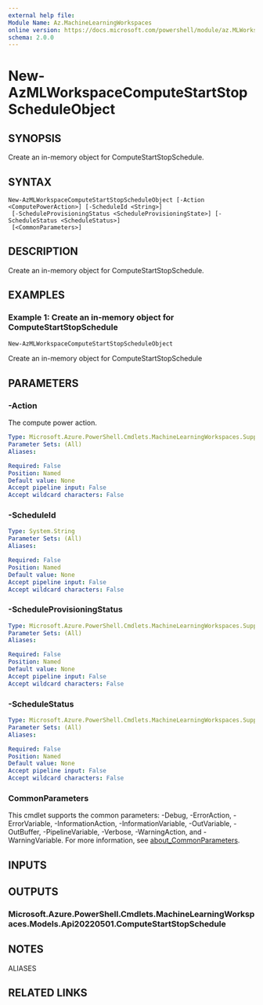 ```yaml
---
external help file:
Module Name: Az.MachineLearningWorkspaces
online version: https://docs.microsoft.com/powershell/module/az.MLWorkspace/new-AzMLWorkspaceComputeStartStopScheduleObject
schema: 2.0.0
---
```


# New-AzMLWorkspaceComputeStartStopScheduleObject

## SYNOPSIS
Create an in-memory object for ComputeStartStopSchedule.

## SYNTAX

```
New-AzMLWorkspaceComputeStartStopScheduleObject [-Action <ComputePowerAction>] [-ScheduleId <String>]
 [-ScheduleProvisioningStatus <ScheduleProvisioningState>] [-ScheduleStatus <ScheduleStatus>]
 [<CommonParameters>]
```

## DESCRIPTION
Create an in-memory object for ComputeStartStopSchedule.

## EXAMPLES

### Example 1: Create an in-memory object for ComputeStartStopSchedule
```powershell
New-AzMLWorkspaceComputeStartStopScheduleObject
```

Create an in-memory object for ComputeStartStopSchedule

## PARAMETERS

### -Action
The compute power action.

```yaml
Type: Microsoft.Azure.PowerShell.Cmdlets.MachineLearningWorkspaces.Support.ComputePowerAction
Parameter Sets: (All)
Aliases:

Required: False
Position: Named
Default value: None
Accept pipeline input: False
Accept wildcard characters: False
```

### -ScheduleId


```yaml
Type: System.String
Parameter Sets: (All)
Aliases:

Required: False
Position: Named
Default value: None
Accept pipeline input: False
Accept wildcard characters: False
```

### -ScheduleProvisioningStatus


```yaml
Type: Microsoft.Azure.PowerShell.Cmdlets.MachineLearningWorkspaces.Support.ScheduleProvisioningState
Parameter Sets: (All)
Aliases:

Required: False
Position: Named
Default value: None
Accept pipeline input: False
Accept wildcard characters: False
```

### -ScheduleStatus


```yaml
Type: Microsoft.Azure.PowerShell.Cmdlets.MachineLearningWorkspaces.Support.ScheduleStatus
Parameter Sets: (All)
Aliases:

Required: False
Position: Named
Default value: None
Accept pipeline input: False
Accept wildcard characters: False
```

### CommonParameters
This cmdlet supports the common parameters: -Debug, -ErrorAction, -ErrorVariable, -InformationAction, -InformationVariable, -OutVariable, -OutBuffer, -PipelineVariable, -Verbose, -WarningAction, and -WarningVariable. For more information, see [about_CommonParameters](http://go.microsoft.com/fwlink/?LinkID=113216).

## INPUTS

## OUTPUTS

### Microsoft.Azure.PowerShell.Cmdlets.MachineLearningWorkspaces.Models.Api20220501.ComputeStartStopSchedule

## NOTES

ALIASES

## RELATED LINKS

